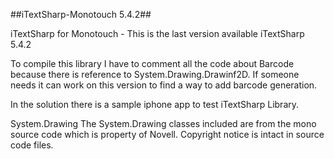 ##iTextSharp-Monotouch 5.4.2##

iTextSharp for Monotouch - This is the last version available iTextSharp 5.4.2


To compile this library I have to comment all the code about Barcode because there is reference to System.Drawing.Drawinf2D.
If someone needs it can work on this version to find a way to add barcode generation.

In the solution there is a sample iphone app to test iTextSharp Library.

System.Drawing
The System.Drawing classes included are from the mono source code which is property of Novell. Copyright notice is intact in source code files.